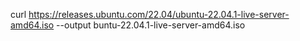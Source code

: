 curl https://releases.ubuntu.com/22.04/ubuntu-22.04.1-live-server-amd64.iso --output buntu-22.04.1-live-server-amd64.iso